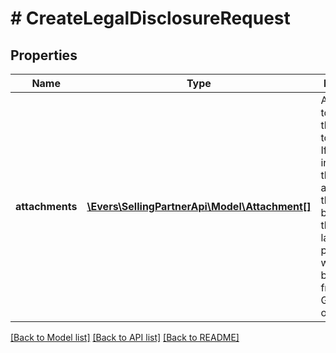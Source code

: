 # # CreateLegalDisclosureRequest

## Properties

Name | Type | Description | Notes
------------ | ------------- | ------------- | -------------
**attachments** | [**\Evers\SellingPartnerApi\Model\Attachment[]**](Attachment.md) | Attachments to include in the message to the buyer. If any text is included in the attachment, the text must be written in the buyer&#39;s language of preference, which can be retrieved from the GetAttributes operation. | [optional]

[[Back to Model list]](../../README.md#models) [[Back to API list]](../../README.md#endpoints) [[Back to README]](../../README.md)

